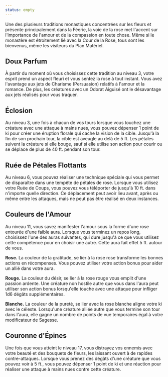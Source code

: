 ```yaml
---
status: empty
---
```

Une des plusieurs traditions monastiques concentrées sur les fleurs et présente principalement dans la Féerie, la voie de la rose met l'accent sur l'importance de l'amour et de la compassion en toute chose. Même si le monastère est étroitement lié avec la Cour de la Rose, tous sont les bienvenus, même les visiteurs du Plan Matériel.

## Doux Parfum

À partir du moment où vous choisissez cette tradition au niveau 3, votre esprit prend un aspect fleuri et vous sentez la rose à tout instant. Vous avez l'avantage aux jets de Charisme (Persuasion) relatifs à l'amour et la romance. De plus, les créatures avec un Odorat Aiguisé ont le désavantage aux jets réalisés pour vous traquer.

## Éclosion

Au niveau 3, une fois à chacun de vos tours lorsque vous touchez une créature avec une attaque à mains nues, vous pouvez dépenser 1 point de ki pour créer une éruption florale qui cache la vision de la cible. Jusqu'à la fin de son prochain tour, la cible est aveugle au delà de 5 ft. Les pétales suivent la créature si elle bouge, sauf si elle utilise son action pour courir ou se déplace de plus de 40 ft. pendant son tour.

## Ruée de Pétales Flottants

Au niveau 6, vous pouvez réaliser une technique spéciale qui vous permet de disparaître dans une tempête de pétales de rose. Lorsque vous utilisez votre Ruée de Coups, vous pouvez vous téléporter de jusqu'à 10 ft. dans n'importe quelle direction. Ce déplacement peut avoir lieu avant, après ou même entre les attaques, mais ne peut pas être réalisé en deux instances.

## Couleurs de l'Amour

Au niveau 11, vous savez manifester l'amour sous la forme d'une rose entourée d'une faible aura. Lorsque vous terminez un repos long, choisissez l'une des auras suivantes, qui dure jusqu'à ce que vous utilisez cette compétence pour en choisir une autre. Cette aura fait effet 5 ft. autour de vous.

**Rose.** La couleur de la gratitude, se lier à la rose rose transforme les bonnes actions en récompenses. Vous pouvez utiliser votre action bonus pour aider un allié dans votre aura.

**Rouge.** La couleur du désir, se lier à la rose rouge vous emplit d'une passion ardente. Une créature non hostile autre que vous dans l'aura peut utiliser son action bonus lorsqu'elle touche avec une attaque pour infliger 1d6 dégâts supplémentaires.

**Blanche.** La couleur de la pureté, se lier avec la rose blanche aligne votre ki avec le céleste. Lorsqu'une créature alliée autre que vous termine son tour dans l'aura, elle gagne un nombre de points de vue temporaires égal à votre modificateur de Sagesse.

## Couronne d'Épines

Une fois que vous atteint le niveau 17, vous distrayez vos ennemis avec votre beauté et des bouquets de fleurs, les laissant ouvert à de rapides contre-attaques. Lorsque vous prenez des dégâts d'une créature que vous pouvez voir à 5 ft., vous pouvez dépenser 1 point de ki et une réaction pour réaliser une attaque à mains nues contre cette créature.

